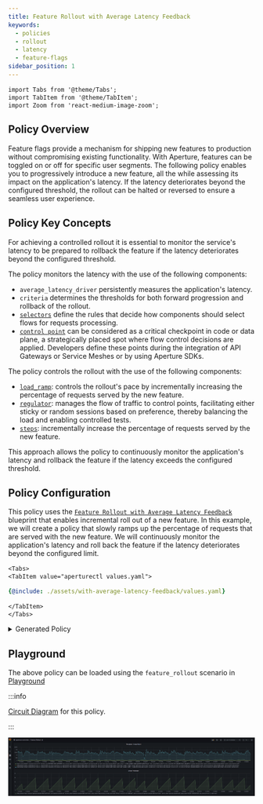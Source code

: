 ```yaml
---
title: Feature Rollout with Average Latency Feedback
keywords:
  - policies
  - rollout
  - latency
  - feature-flags
sidebar_position: 1
---
```


```mdx-code-block
import Tabs from '@theme/Tabs';
import TabItem from '@theme/TabItem';
import Zoom from 'react-medium-image-zoom';
```

## Policy Overview

Feature flags provide a mechanism for shipping new features to production
without compromising existing functionality. With Aperture, features can be
toggled on or off for specific user segments. The following policy enables you
to progressively introduce a new feature, all the while assessing its impact on
the application's latency. If the latency deteriorates beyond the configured
threshold, the rollout can be halted or reversed to ensure a seamless user
experience.

## Policy Key Concepts

For achieving a controlled rollout it is essential to monitor the service's
latency to be prepared to rollback the feature if the latency deteriorates
beyond the configured threshold.

The policy monitors the latency with the use of the following components:

- `average_latency_driver` persistently measures the application's latency.
- `criteria` determines the thresholds for both forward progression and rollback
  of the rollout.
- [`selectors`](../../concepts/flow-control/selector.md) define the rules that
  decide how components should select flows for requests processing.
- [`control point`](../../concepts/flow-control/selector.md) can be considered
  as a critical checkpoint in code or data plane, a strategically placed spot
  where flow control decisions are applied. Developers define these points
  during the integration of API Gateways or Service Meshes or by using Aperture
  SDKs.

The policy controls the rollout with the use of the following components:

- [`load_ramp`](/reference/policies/bundled-blueprints/policies/feature-rollout/base.md#load-ramp):
  controls the rollout's pace by incrementally increasing the percentage of
  requests served by the new feature.
- [`regulator`](../../concepts/flow-control/components/regulator.md): manages
  the flow of traffic to control points, facilitating either sticky or random
  sessions based on preference, thereby balancing the load and enabling
  controlled tests.
- [`steps`](/reference/policies/spec#load-ramp-parameters-step): incrementally
  increase the percentage of requests served by the new feature.

This approach allows the policy to continuously monitor the application's
latency and rollback the feature if the latency exceeds the configured
threshold.

## Policy Configuration

This policy uses the
[`Feature Rollout with Average Latency Feedback`](/reference/policies/bundled-blueprints/policies/feature-rollout/average-latency.md)
blueprint that enables incremental roll out of a new feature. In this example,
we will create a policy that slowly ramps up the percentage of requests that are
served with the new feature. We will continuously monitor the application's
latency and roll back the feature if the latency deteriorates beyond the
configured limit.

```mdx-code-block
<Tabs>
<TabItem value="aperturectl values.yaml">
```

```yaml
{@include: ./assets/with-average-latency-feedback/values.yaml}
```

```mdx-code-block
</TabItem>
</Tabs>

```

<details><summary>Generated Policy</summary>
<p>

```yaml
{@include: ./assets/with-average-latency-feedback/policy.yaml}
```

</p>
</details>

## Playground

The above policy can be loaded using the `feature_rollout` scenario in
[Playground](https://github.com/fluxninja/aperture/blob/main/playground/README.md)

:::info

[Circuit Diagram](./assets/with-average-latency-feedback/graph.mmd.svg) for this
policy.

:::

<Zoom>

![Feature Rollout with Average Latency Feedback](./assets/with-average-latency-feedback/dashboard.png)

</Zoom>
